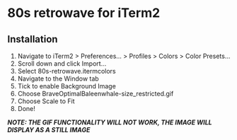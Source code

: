 # 80s retrowave for iTerm2

## Installation

1. Navigate to iTerm2 > Preferences... > Profiles > Colors > Color Presets...
2. Scroll down and click Import...
3. Select 80s-retrowave.itermcolors
4. Navigate to the Window tab
5. Tick to enable Background Image
6. Choose BraveOptimalBaleenwhale-size_restricted.gif
7. Choose Scale to Fit
8. Done!

***NOTE: THE GIF FUNCTIONALITY WILL NOT WORK, THE IMAGE WILL DISPLAY AS A STILL IMAGE***



